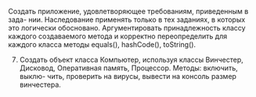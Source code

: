 Создать приложение, удовлетворяющее требованиям, приведенным в зада-
нии. Наследование применять только в тех заданиях, в которых это логически
обосновано. Аргументировать принадлежность классу каждого создаваемого
метода и  корректно переопределить для каждого класса методы equals(),
hashCode(), toString().

7.	 Создать объект класса Компьютер, используя классы Винчестер,
Дисковод, Оперативная память, Процессор. Методы: включить, выклю-
чить, проверить на вирусы, вывести на консоль размер винчестера.